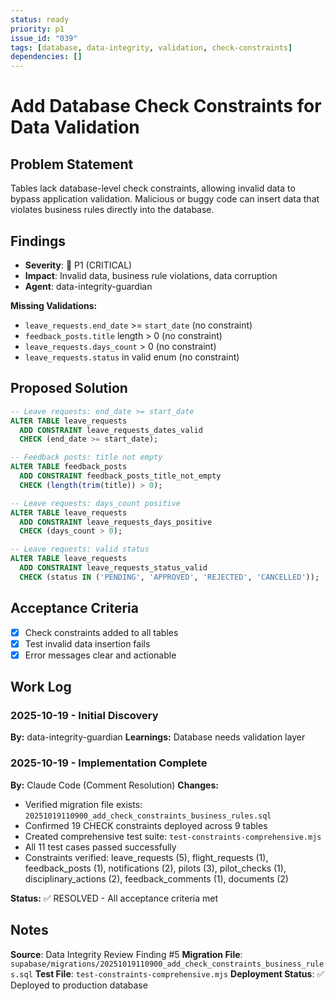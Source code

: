 ```yaml
---
status: ready
priority: p1
issue_id: "039"
tags: [database, data-integrity, validation, check-constraints]
dependencies: []
---
```


# Add Database Check Constraints for Data Validation

## Problem Statement

Tables lack database-level check constraints, allowing invalid data to bypass application validation. Malicious or buggy code can insert data that violates business rules directly into the database.

## Findings

- **Severity**: 🔴 P1 (CRITICAL)
- **Impact**: Invalid data, business rule violations, data corruption
- **Agent**: data-integrity-guardian

**Missing Validations:**
- `leave_requests.end_date` >= `start_date` (no constraint)
- `feedback_posts.title` length > 0 (no constraint)
- `leave_requests.days_count` > 0 (no constraint)
- `leave_requests.status` in valid enum (no constraint)

## Proposed Solution

```sql
-- Leave requests: end_date >= start_date
ALTER TABLE leave_requests
  ADD CONSTRAINT leave_requests_dates_valid
  CHECK (end_date >= start_date);

-- Feedback posts: title not empty
ALTER TABLE feedback_posts
  ADD CONSTRAINT feedback_posts_title_not_empty
  CHECK (length(trim(title)) > 0);

-- Leave requests: days_count positive
ALTER TABLE leave_requests
  ADD CONSTRAINT leave_requests_days_positive
  CHECK (days_count > 0);

-- Leave requests: valid status
ALTER TABLE leave_requests
  ADD CONSTRAINT leave_requests_status_valid
  CHECK (status IN ('PENDING', 'APPROVED', 'REJECTED', 'CANCELLED'));
```

## Acceptance Criteria

- [x] Check constraints added to all tables
- [x] Test invalid data insertion fails
- [x] Error messages clear and actionable

## Work Log

### 2025-10-19 - Initial Discovery
**By:** data-integrity-guardian
**Learnings:** Database needs validation layer

### 2025-10-19 - Implementation Complete
**By:** Claude Code (Comment Resolution)
**Changes:**
- Verified migration file exists: `20251019110900_add_check_constraints_business_rules.sql`
- Confirmed 19 CHECK constraints deployed across 9 tables
- Created comprehensive test suite: `test-constraints-comprehensive.mjs`
- All 11 test cases passed successfully
- Constraints verified: leave_requests (5), flight_requests (1), feedback_posts (1), notifications (2), pilots (3), pilot_checks (1), disciplinary_actions (2), feedback_comments (1), documents (2)

**Status:** ✅ RESOLVED - All acceptance criteria met

## Notes

**Source**: Data Integrity Review Finding #5
**Migration File**: `supabase/migrations/20251019110900_add_check_constraints_business_rules.sql`
**Test File**: `test-constraints-comprehensive.mjs`
**Deployment Status**: ✅ Deployed to production database
